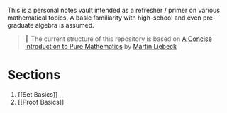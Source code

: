 This is a personal notes vault intended as a refresher / primer on various mathematical topics. A basic familiarity with high-school and even pre-graduate algebra is assumed.

> 📃 The current structure of this repository is based on [A Concise Introduction to Pure Mathematics](https://archive.org/details/conciseintroduct0000lieb/mode/2up) by [Martin Liebeck](https://en.wikipedia.org/wiki/Martin_Liebeck)

# Sections

1. [[Set Basics]]
2. [[Proof Basics]]